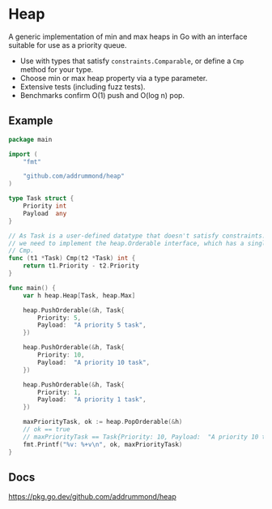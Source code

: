 # Heap

A generic implementation of min and max heaps in Go with an interface suitable
for use as a priority queue.

* Use with types that satisfy `constraints.Comparable`, or define a
  `Cmp` method for your type.
* Choose min or max heap property via a type parameter.
* Extensive tests (including fuzz tests).
* Benchmarks confirm O(1) push and O(log n) pop.

## Example

```go
package main

import (
	"fmt"

	"github.com/addrummond/heap"
)

type Task struct {
	Priority int
	Payload  any
}

// As Task is a user-defined datatype that doesn't satisfy constraints.Ordered,
// we need to implement the heap.Orderable interface, which has a single method,
// Cmp.
func (t1 *Task) Cmp(t2 *Task) int {
	return t1.Priority - t2.Priority
}

func main() {
	var h heap.Heap[Task, heap.Max]

	heap.PushOrderable(&h, Task{
		Priority: 5,
		Payload:  "A priority 5 task",
	})

	heap.PushOrderable(&h, Task{
		Priority: 10,
		Payload:  "A priority 10 task",
	})

	heap.PushOrderable(&h, Task{
		Priority: 1,
		Payload:  "A priority 1 task",
	})

	maxPriorityTask, ok := heap.PopOrderable(&h)
	// ok == true
	// maxPriorityTask == Task{Priority: 10, Payload:  "A priority 10 task"}
	fmt.Printf("%v: %+v\n", ok, maxPriorityTask)
}
```

## Docs

https://pkg.go.dev/github.com/addrummond/heap
